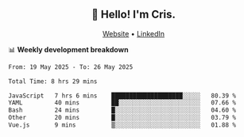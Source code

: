 
<h2 align="center">👋 Hello! I'm Cris.</h2>
<p align="center">
  <a href="https://www.criscunas.dev">Website</a> •
  <a href="https://www.linkedin.com/in/cristophercunas/">LinkedIn</a> 
</p>


📊 **Weekly development breakdown**
<!--START_SECTION:waka-->

```txt
From: 19 May 2025 - To: 26 May 2025

Total Time: 8 hrs 29 mins

JavaScript   7 hrs 6 mins    ████████████████████░░░░░   80.39 %
YAML         40 mins         ██░░░░░░░░░░░░░░░░░░░░░░░   07.66 %
Bash         24 mins         █░░░░░░░░░░░░░░░░░░░░░░░░   04.60 %
Other        20 mins         █░░░░░░░░░░░░░░░░░░░░░░░░   03.79 %
Vue.js       9 mins          ▒░░░░░░░░░░░░░░░░░░░░░░░░   01.88 %
```

<!--END_SECTION:waka-->

